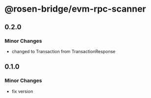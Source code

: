 # @rosen-bridge/evm-rpc-scanner

## 0.2.0

### Minor Changes

- changed to Transaction from TransactionResponse

## 0.1.0

### Minor Changes

- fix version
